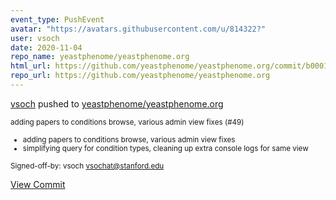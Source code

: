 ```yaml
---
event_type: PushEvent
avatar: "https://avatars.githubusercontent.com/u/814322?"
user: vsoch
date: 2020-11-04
repo_name: yeastphenome/yeastphenome.org
html_url: https://github.com/yeastphenome/yeastphenome.org/commit/b0001f7332294eb717e0e039ab311506cd712316
repo_url: https://github.com/yeastphenome/yeastphenome.org
---
```


<a href='https://github.com/vsoch' target='_blank'>vsoch</a> pushed to <a href='https://github.com/yeastphenome/yeastphenome.org' target='_blank'>yeastphenome/yeastphenome.org</a>

<small>adding papers to conditions browse, various admin view fixes (#49)

* adding papers to conditions browse, various admin view fixes
* simplifying query for condition types, cleaning up extra console logs for same view

Signed-off-by: vsoch <vsochat@stanford.edu></small>

<a href='https://github.com/yeastphenome/yeastphenome.org/commit/b0001f7332294eb717e0e039ab311506cd712316' target='_blank'>View Commit</a>